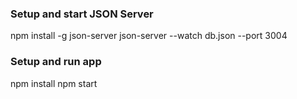 ### Setup and start JSON Server

npm install -g json-server
json-server --watch db.json --port 3004

### Setup and run app
npm install
npm start